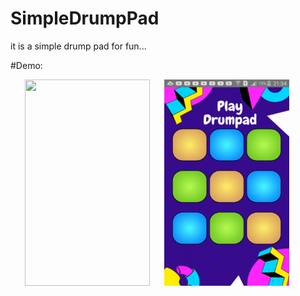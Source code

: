 # SimpleDrumpPad
it is a simple drump pad for fun...

#Demo:

<img src="https://github.com/Avinash-dev-code/SimpleDrumpPad/blob/master/demo.gif" height=330 width=200 hspace=23/><img src="https://github.com/Avinash-dev-code/SimpleDrumpPad/blob/master/screenshot.png" height=330 width=200/>


